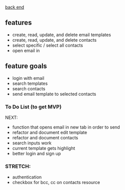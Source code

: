 <a href="https://github.com/cooljasonmelton/email-automater-backend"> back end </a>


## features
* create, read, update, and delete email templates
* create, read, update, and delete contacts
* select specific / select all contacts
* open email in 

## feature goals
* login with email
* search templates
* search contacts
* send email template to selected contacts



### To Do List (to get MVP)

NEXT: 
* function that opens email in new tab in order to send 
* refactor and document edit template
* refactor and document contacts 
* search inputs work
* current template gets highlight
* better login and sign up 


### STRETCH:
* authentication
* checkbox for bcc, cc on contacts resource